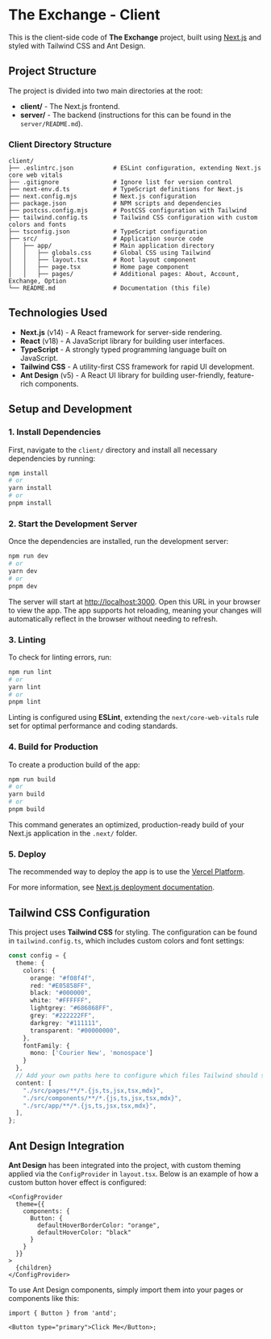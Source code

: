 # The Exchange - Client

This is the client-side code of **The Exchange** project, built using [Next.js](https://nextjs.org/) and styled with Tailwind CSS and Ant Design.

## Project Structure

The project is divided into two main directories at the root:

- **client/** - The Next.js frontend.
- **server/** - The backend (instructions for this can be found in the `server/README.md`).

### Client Directory Structure

```
client/
├── .eslintrc.json           # ESLint configuration, extending Next.js core web vitals
├── .gitignore               # Ignore list for version control
├── next-env.d.ts            # TypeScript definitions for Next.js
├── next.config.mjs          # Next.js configuration
├── package.json             # NPM scripts and dependencies
├── postcss.config.mjs       # PostCSS configuration with Tailwind
├── tailwind.config.ts       # Tailwind CSS configuration with custom colors and fonts
├── tsconfig.json            # TypeScript configuration
├── src/                     # Application source code
│   ├── app/                 # Main application directory
│   │   ├── globals.css      # Global CSS using Tailwind
│   │   ├── layout.tsx       # Root layout component
│   │   ├── page.tsx         # Home page component
│   │   ├── pages/           # Additional pages: About, Account, Exchange, Option
└── README.md                # Documentation (this file)
```

## Technologies Used

- **Next.js** (v14) - A React framework for server-side rendering.
- **React** (v18) - A JavaScript library for building user interfaces.
- **TypeScript** - A strongly typed programming language built on JavaScript.
- **Tailwind CSS** - A utility-first CSS framework for rapid UI development.
- **Ant Design** (v5) - A React UI library for building user-friendly, feature-rich components.

## Setup and Development

### 1. Install Dependencies

First, navigate to the `client/` directory and install all necessary dependencies by running:

```bash
npm install
# or
yarn install
# or
pnpm install
```

### 2. Start the Development Server

Once the dependencies are installed, run the development server:

```bash
npm run dev
# or
yarn dev
# or
pnpm dev
```

The server will start at [http://localhost:3000](http://localhost:3000). Open this URL in your browser to view the app. The app supports hot reloading, meaning your changes will automatically reflect in the browser without needing to refresh.

### 3. Linting

To check for linting errors, run:

```bash
npm run lint
# or
yarn lint
# or
pnpm lint
```

Linting is configured using **ESLint**, extending the `next/core-web-vitals` rule set for optimal performance and coding standards.

### 4. Build for Production

To create a production build of the app:

```bash
npm run build
# or
yarn build
# or
pnpm build
```

This command generates an optimized, production-ready build of your Next.js application in the `.next/` folder.

### 5. Deploy

The recommended way to deploy the app is to use the [Vercel Platform](https://vercel.com/new?utm_medium=default-template&filter=next.js&utm_source=create-next-app&utm_campaign=create-next-app-readme).

For more information, see [Next.js deployment documentation](https://nextjs.org/docs/deployment).

## Tailwind CSS Configuration

This project uses **Tailwind CSS** for styling. The configuration can be found in `tailwind.config.ts`, which includes custom colors and font settings:

```ts
const config = {
  theme: {
    colors: {
      orange: "#f08f4f",
      red: "#E05858FF",
      black: "#000000",
      white: "#FFFFFF",
      lightgrey: "#686868FF",
      grey: "#222222FF",
      darkgrey: "#111111",
      transparent: "#00000000",
    },
    fontFamily: {
      mono: ['Courier New', 'monospace']
    }
  },
  // Add your own paths here to configure which files Tailwind should scan for class names.
  content: [
    "./src/pages/**/*.{js,ts,jsx,tsx,mdx}",
    "./src/components/**/*.{js,ts,jsx,tsx,mdx}",
    "./src/app/**/*.{js,ts,jsx,tsx,mdx}",
  ],
};
```

## Ant Design Integration

**Ant Design** has been integrated into the project, with custom theming applied via the `ConfigProvider` in `layout.tsx`. Below is an example of how a custom button hover effect is configured:

```tsx
<ConfigProvider
  theme={{
    components: {
      Button: {
        defaultHoverBorderColor: "orange",
        defaultHoverColor: "black"
      }
    }
  }}
>
  {children}
</ConfigProvider>
```

To use Ant Design components, simply import them into your pages or components like this:

```tsx
import { Button } from 'antd';

<Button type="primary">Click Me</Button>;
```